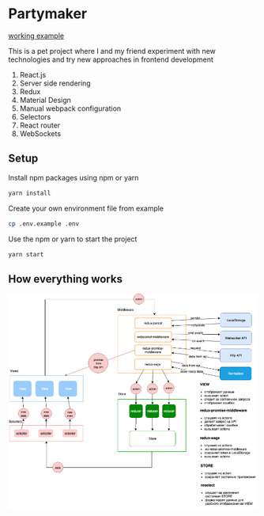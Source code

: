 # Partymaker
[working example](https://pattymaker.zp.ua)

This is a pet project where I and my friend experiment with new technologies and try new approaches in frontend development

1. React.js
2. Server side rendering
3. Redux
4. Material Design
5. Manual webpack configuration
6. Selectors
7. React router
8. WebSockets

## Setup

Install npm packages using npm or yarn

```bash
yarn install
```

Create your own environment file from example

```bash
cp .env.example .env
```
Use the npm or yarn to start the project

```bash
yarn start
```

## How everything works
![Diagram](diagram.png)
